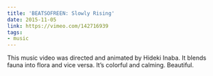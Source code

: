 ```yaml
---
title: 'BEATSOFREEN: Slowly Rising'
date: 2015-11-05
link: https://vimeo.com/142716939
tags:
- music
---
```

This music video was directed and animated by Hideki Inaba. It blends fauna into flora and vice versa. It’s colorful and calming. Beautiful.
